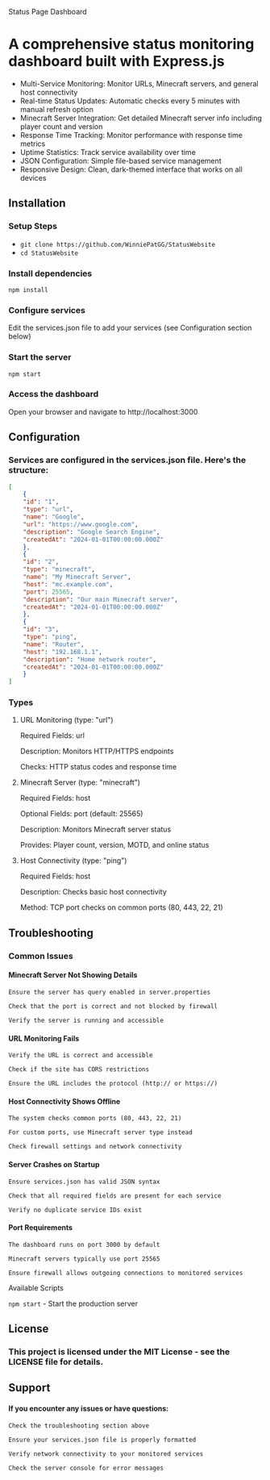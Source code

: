 Status Page Dashboard

# A comprehensive status monitoring dashboard built with Express.js 

- Multi-Service Monitoring: Monitor URLs, Minecraft servers, and general host connectivity
- Real-time Status Updates: Automatic checks every 5 minutes with manual refresh option
- Minecraft Server Integration: Get detailed Minecraft server info including player count and version
- Response Time Tracking: Monitor performance with response time metrics
- Uptime Statistics: Track service availability over time
- JSON Configuration: Simple file-based service management
- Responsive Design: Clean, dark-themed interface that works on all devices

## Installation

### Setup Steps
- `git clone https://github.com/WinniePatGG/StatusWebsite`
- `cd StatusWebsite`

### Install dependencies
`npm install`

### Configure services
Edit the services.json file to add your services (see Configuration section below)

### Start the server
`npm start`

### Access the dashboard
Open your browser and navigate to http://localhost:3000

## Configuration
### Services are configured in the services.json file. Here's the structure:

```json
[
    {
    "id": "1",
    "type": "url",
    "name": "Google",
    "url": "https://www.google.com",
    "description": "Google Search Engine",
    "createdAt": "2024-01-01T00:00:00.000Z"
    },
    {
    "id": "2",
    "type": "minecraft",
    "name": "My Minecraft Server",
    "host": "mc.example.com",
    "port": 25565,
    "description": "Our main Minecraft server",
    "createdAt": "2024-01-01T00:00:00.000Z"
    },
    {
    "id": "3",
    "type": "ping",
    "name": "Router",
    "host": "192.168.1.1",
    "description": "Home network router",
    "createdAt": "2024-01-01T00:00:00.000Z"
    }
]
```

###  Types
1. URL Monitoring (type: "url")

   Required Fields: url

   Description: Monitors HTTP/HTTPS endpoints

   Checks: HTTP status codes and response time

2. Minecraft Server (type: "minecraft")

   Required Fields: host

   Optional Fields: port (default: 25565)

   Description: Monitors Minecraft server status

   Provides: Player count, version, MOTD, and online status

3. Host Connectivity (type: "ping")

   Required Fields: host

   Description: Checks basic host connectivity

   Method: TCP port checks on common ports (80, 443, 22, 21)

## Troubleshooting
### Common Issues
#### Minecraft Server Not Showing Details

`Ensure the server has query enabled in server.properties`

`Check that the port is correct and not blocked by firewall`

`Verify the server is running and accessible`

#### URL Monitoring Fails

`Verify the URL is correct and accessible`

`Check if the site has CORS restrictions`

`Ensure the URL includes the protocol (http:// or https://)`

#### Host Connectivity Shows Offline

`The system checks common ports (80, 443, 22, 21)`

`For custom ports, use Minecraft server type instead`

`Check firewall settings and network connectivity`

#### Server Crashes on Startup

`Ensure services.json has valid JSON syntax`

`Check that all required fields are present for each service`

`Verify no duplicate service IDs exist`

#### Port Requirements

`The dashboard runs on port 3000 by default`

`Minecraft servers typically use port 25565`

`Ensure firewall allows outgoing connections to monitored services`

Available Scripts

`npm start` - Start the production server

## License

### This project is licensed under the MIT License - see the LICENSE file for details.
## Support

#### If you encounter any issues or have questions:

    Check the troubleshooting section above

    Ensure your services.json file is properly formatted

    Verify network connectivity to your monitored services

    Check the server console for error messages
